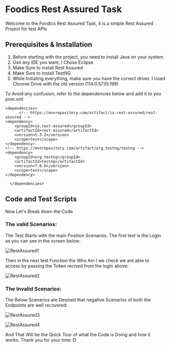 # Foodics Rest Assured Task
Welcome to the Foodics Rest Assured Task, it is a smiple Rest Assured Project for test APIs

## Prerequisites & Installation
1) Before starting with the project, you need to install Java on your system.
2) Use any IDE you want, I Chose Eclipse
3) Make Sure to install Rest Assured
4) Make Sure to install TestNG
5) While Initiating everything, make sure you have the correct driver. I Used Chrome Drive with the old version (114.0.5735.199)

To Avoid any confusion, refer to the dependencies below and add it to you pom.xml
```eclipse
<dependencies>
	  <!-- https://mvnrepository.com/artifact/io.rest-assured/rest-assured -->
<dependency>
    <groupId>io.rest-assured</groupId>
    <artifactId>rest-assured</artifactId>
    <version>5.3.2</version>
    <scope>test</scope>
</dependency>
<!-- https://mvnrepository.com/artifact/org.testng/testng -->
<dependency>
    <groupId>org.testng</groupId>
    <artifactId>testng</artifactId>
    <version>7.8.0</version>
    <scope>test</scope>
</dependency>

  </dependencies>
```

## Code and Test Scripts
Now Let's Break down the Code

### The valid Scenarios:

The Test Starts with the main Position Scenarios. The first test is the Login as you can see in the screen below:

![RestAssured1](https://github.com/TarekAshraf96/FoodicsRestAssuredTask/assets/44756402/7660cb13-4f89-4f67-a9fd-a4824018f011)


Then in the next test Function the Who Am I we check we are able to access by passing the Token recived from the login above:

![RestAssured2](https://github.com/TarekAshraf96/FoodicsRestAssuredTask/assets/44756402/498b02f1-aa61-4c15-8ed4-5f4aae790aa9)

### The Invalid Scenarios:

The Below Scenarios are Desined that negative Scenarios of both the Endpoints are well recovered:

![RestAssured3](https://github.com/TarekAshraf96/FoodicsRestAssuredTask/assets/44756402/ac1d7a9c-8fd2-4054-9fb1-cf890943487f)

![RestAssured4](https://github.com/TarekAshraf96/FoodicsRestAssuredTask/assets/44756402/caadf89a-6266-4e7c-b8f8-d5c81d994655)

And That Will be the Quick Tour of what the Code is Doing and how it works. Thank you for your time :D
